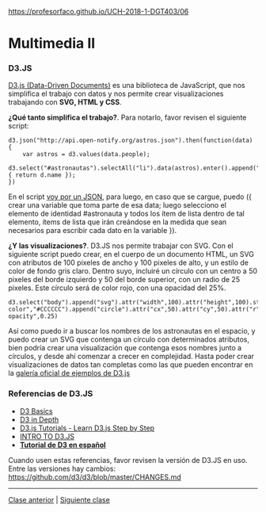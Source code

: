 https://profesorfaco.github.io/UCH-2018-1-DGT403/06

# Multimedia II

### D3.JS

[D3.js (Data-Driven Documents)](https://d3js.org/) es una biblioteca de JavaScript, que nos simplifica el trabajo con datos y nos permite crear visualizaciones trabajando con **SVG, HTML y CSS**.

**¿Qué tanto simplifica el trabajo?**. Para notarlo, favor revisen el siguiente script:

```
d3.json("http://api.open-notify.org/astros.json").then(function(data) {
	var astros = d3.values(data.people);
	d3.select("#astronautas").selectAll("li").data(astros).enter().append("li").text(function(d) { return d.name });
})
```

En el script [voy por un JSON](https://github.com/d3/d3-fetch), para luego, en caso que se cargue, puedo ({
crear una variable que toma parte de esa data; 
luego selecciono el elemento de identidad #astronauta y todos los ítem de lista dentro de tal elemento, ítems de lista que irán creándose en la medida que sean necesarios para escribir cada dato en la variable
}).

**¿Y las visualizaciones?**. D3.JS nos permite trabajar con SVG. Con el siguiente script puedo crear, en el cuerpo de un documento HTML, un SVG con atributos de 100 pixeles de ancho y 100 pixeles de alto, y un estilo de color de fondo gris claro. Dentro suyo, incluiré un círculo con un centro a 50 pixeles del borde izquierdo y 50 del borde superior, con un radio de 25 pixeles. Este círculo será de color rojo, con una opacidad del 25%.

```
d3.select("body").append("svg").attr("width",100).attr("height",100).style("background-color","#CCCCCC").append("circle").attr("cx",50).attr("cy",50).attr("r","25").attr("fill","#FF0000").attr("fill-opacity",0.25)
```
Así como puedo ir a buscar los nombres de los astronautas en el espacio, y puedo crear un SVG que contenga un círculo con determinados atributos, bien podría crear una visualización que contenga esos nombres junto a círculos, y desde ahí comenzar a crecer en complejidad. Hasta poder crear visualizaciones de datos tan completas como las que pueden encontrar en la [galería oficial de ejemplos de D3.js](https://github.com/d3/d3/wiki/Gallery)

### Referencias de D3.JS

- [D3 Basics](https://website.education.wisc.edu/~swu28/d3t/concept.html)
- [D3 in Depth](http://d3indepth.com/)
- [D3.js Tutorials - Learn D3.js Step by Step](http://www.tutorialsteacher.com/d3js/)
- [INTRO TO D3.JS](https://square.github.io/intro-to-d3/)
- [**Tutorial de D3 en español**](http://gcoch.github.io/D3-tutorial/)

Cuando usen estas referencias, favor revisen la versión de D3.JS en uso. Entre las versiones hay cambios: https://github.com/d3/d3/blob/master/CHANGES.md 

- - - - - - - - - 

[Clase anterior](https://github.com/profesorfaco/multimedia2_5) | [Siguiente clase](https://github.com/profesorfaco/multimedia2_7)
